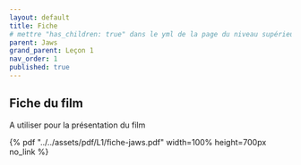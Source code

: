 ```yaml
---
layout: default
title: Fiche
# mettre "has_children: true" dans le yml de la page du niveau supérieur
parent: Jaws
grand_parent: Leçon 1
nav_order: 1
published: true
---
```

## Fiche du film
A utiliser pour la présentation du film

{% pdf "../../assets/pdf/L1/fiche-jaws.pdf" width=100% height=700px no_link %}